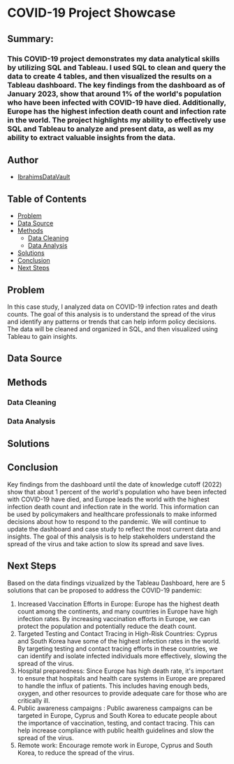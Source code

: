 # COVID-19 Project Showcase

## Summary: 
### This COVID-19 project demonstrates my data analytical skills by utilizing SQL and Tableau. I used SQL to clean and query the data to create 4 tables, and then visualized the results on a Tableau dashboard. The key findings from the dashboard as of January 2023, show that around 1% of the world's population who have been infected with COVID-19 have died. Additionally, Europe has the highest infection death count and infection rate in the world. The project highlights my ability to effectively use SQL and Tableau to analyze and present data, as well as my ability to extract valuable insights from the data. 


## Author
- [IbrahimsDataVault](https://github.com/IbrahimsDataVault)

## Table of Contents
- [Problem](#Problem)
- [Data Source](#Data-Source)
- [Methods](#Methods)
  - [Data Cleaning](#Data-Cleaning)
  - [Data Analysis](#Data-Analysis)
- [Solutions](#Solutions)
- [Conclusion](#Conclusion) 
- [Next Steps](#Next-Steps) 

## Problem
In this case study, I analyzed data on COVID-19 infection rates and death counts. The goal of this analysis is to understand the spread of the virus and identify any patterns or trends that can help inform policy decisions. The data will be cleaned and organized in SQL, and then visualized using Tableau to gain insights.

## Data Source 

## Methods

### Data Cleaning

### Data Analysis 

## Solutions

## Conclusion
Key findings from the dashboard until the date of knowledge cutoff (2022) show that about 1 percent of the world's population who have been infected with COVID-19 have died, and Europe leads the world with the highest infection death count and infection rate in the world. This information can be used by policymakers and healthcare professionals to make informed decisions about how to respond to the pandemic. We will continue to update the dashboard and case study to reflect the most current data and insights. The goal of this analysis is to help stakeholders understand the spread of the virus and take action to slow its spread and save lives.

## Next Steps 
Based on the data findings vizualized by the Tableau Dashboard, here are 5 solutions that can be proposed to address the COVID-19 pandemic: 
1. Increased Vaccination Efforts in Europe: Europe has the highest death count among the continents, and many countries in Europe have high infection rates. By increasing vaccination efforts in Europe, we can protect the population and potentially reduce the death count.
2. Targeted Testing and Contact Tracing in High-Risk Countries: Cyprus and South Korea have some of the highest infection rates in the world. By targeting testing and contact tracing efforts in these countries, we can identify and isolate infected individuals more effectively, slowing the spread of the virus.
3. Hospital preparedness: Since Europe has high death rate, it's important to ensure that hospitals and health care systems in Europe are prepared to handle the influx of patients. This includes having enough beds, oxygen, and other resources to provide adequate care for those who are critically ill.
4. Public awareness campaigns : Public awareness campaigns can be targeted in Europe, Cyprus and South Korea to educate people about the importance of vaccination, testing, and contact tracing. This can help increase compliance with public health guidelines and slow the spread of the virus.
5. Remote work: Encourage remote work in Europe, Cyprus and South Korea, to reduce the spread of the virus.

